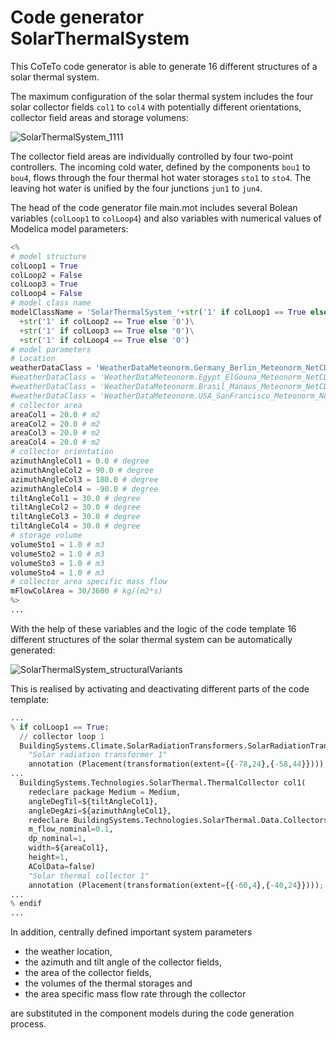 Code generator SolarThermalSystem
=================================

This CoTeTo code generator is able to generate 16 different structures of a solar thermal system.

The maximum configuration of the solar thermal system includes the
four solar collector fields `col1` to `col4` with potentially
different orientations, collector field areas and storage volumens:

![SolarThermalSystem_1111](https://github.com/UdK-VPT/BuildingSystems/blob/master/BuildingSystems/Resources/CodeGeneration/CoTeTo/Images/SolarThermalSystem_1111.png)

The collector field areas are individually controlled by four two-point controllers.
The incoming cold water, defined by the components `bou1` to `bou4`, flows
through the four thermal hot water storages `sto1` to `sto4`. The
leaving hot water is unified by the four junctions `jun1` to `jun4`.

The head of the code generator file main.mot includes several Bolean variables (`colLoop1` to `colLoop4`) and
also variables with numerical values of Modelica model parameters:

```python
<%
# model structure
colLoop1 = True
colLoop2 = False
colLoop3 = True
colLoop4 = False
# model class name
modelClassName = 'SolarThermalSystem_'+str('1' if colLoop1 == True else '0')\
  +str('1' if colLoop2 == True else '0')\
  +str('1' if colLoop3 == True else '0')\
  +str('1' if colLoop4 == True else '0')
# model parameters
# Location
weatherDataClass = 'WeatherDataMeteonorm.Germany_Berlin_Meteonorm_NetCDF'
#weatherDataClass = 'WeatherDataMeteonorm.Egypt_ElGouna_Meteonorm_NetCDF'
#weatherDataClass = 'WeatherDataMeteonorm.Brasil_Manaus_Meteonorm_NetCDF'
#weatherDataClass = 'WeatherDataMeteonorm.USA_SanFrancisco_Meteonorm_NetCDF'
# collector area
areaCol1 = 20.0 # m2
areaCol2 = 20.0 # m2
areaCol3 = 20.0 # m2
areaCol4 = 20.0 # m2
# collector orientation
azimuthAngleCol1 = 0.0 # degree
azimuthAngleCol2 = 90.0 # degree
azimuthAngleCol3 = 180.0 # degree
azimuthAngleCol4 = -90.0 # degree
tiltAngleCol1 = 30.0 # degree
tiltAngleCol2 = 30.0 # degree
tiltAngleCol3 = 30.0 # degree
tiltAngleCol4 = 30.0 # degree
# storage volume
volumeSto1 = 1.0 # m3
volumeSto2 = 1.0 # m3
volumeSto3 = 1.0 # m3
volumeSto4 = 1.0 # m3
# collector area specific mass flow
mFlowColArea = 30/3600 # kg/(m2*s)
%>
...
```

With the help of these variables and the logic of the code template 16 different
structures of the solar thermal system can be automatically generated:

![SolarThermalSystem_structuralVariants](https://github.com/UdK-VPT/BuildingSystems/blob/master/BuildingSystems/Resources/CodeGeneration/CoTeTo/Images/SolarThermalSystem_structuralVariants.png)

This is realised by activating and deactivating different parts of the code template:

```python
...
% if colLoop1 == True:
  // collector loop 1
  BuildingSystems.Climate.SolarRadiationTransformers.SolarRadiationTransformerIsotropicSky solRadTra1
    "Solar radiation transformer 1"
    annotation (Placement(transformation(extent={{-78,24},{-58,44}})));
...
  BuildingSystems.Technologies.SolarThermal.ThermalCollector col1(
    redeclare package Medium = Medium,
    angleDegTil=${tiltAngleCol1},
    angleDegAzi=${azimuthAngleCol1},
    redeclare BuildingSystems.Technologies.SolarThermal.Data.Collectors.FlatSolarCollector1 collectorData,
    m_flow_nominal=0.1,
    dp_nominal=1,
    width=${areaCol1},
    height=1,
    AColData=false)
    "Solar thermal collector 1"
    annotation (Placement(transformation(extent={{-60,4},{-40,24}})));
...  
% endif
...
```

In addition, centrally defined important system parameters

* the weather location,
* the azimuth and tilt angle of the collector fields,
* the area of the collector fields,
* the volumes of the thermal storages and
* the area specific mass flow rate through the collector

are substituted in the component models during the code generation process.

